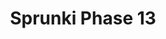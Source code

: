 ---
slug: sprunki-phase-13-2209
title: Sprunki Phase 13
description: "Sprunki Phase 13 is an exciting online game. Play for free directly in your browser!"
icon: /images/popular_mods/Sprunki Phase 13.png
url: https://wowtbc.net/sprunkin/phase13/index.html
previewImage: /images/popular_mods/Sprunki Phase 13.png
type: popular mods

# SEO配置
seo:
  title: "Sprunki Phase 13 - Play Free Online Game | Fun Browser Games"
  description: "Sprunki Phase 13 - Play this fun online game for free in your browser. No download required!"
  ogImage: "/images/popular_mods/Sprunki Phase 13.png"
  keywords: "sprunki-phase-13-2209, online game, browser game, free game, popular mods game, play online"

videoUrls:
  - https://www.youtube.com/embed/example1
  - https://www.youtube.com/embed/example2

whyPlay:
  title: "Why Play Sprunki Phase 13?"
  items:
    - "Immersive Gameplay: Sprunki Phase 13 offers an engaging and immersive gaming experience that will keep you entertained for hours"
    - "Challenging Levels: Test your skills with increasingly difficult challenges and obstacles"
    - "Beautiful Graphics: Enjoy stunning visuals and smooth animations that bring the game world to life"
    - "Regular Updates: New content and features are added regularly to keep the game fresh and exciting"
    - "Free to Play: Experience all the fun without spending a penny"
    - "Community Features: Connect with other players, share strategies, and compete for high scores"
    - "Cross-Platform: Play on any device with a web browser, no downloads required"

features:
  title: "Key Features of Sprunki Phase 13"
  image: "/images/popular_mods/Sprunki Phase 13.png"
  items:
    - "Intuitive Controls: Easy to learn controls make Sprunki Phase 13 accessible for players of all skill levels"
    - "Multiple Game Modes: Enjoy various gameplay options that provide different challenges and experiences"
    - "Character Customization: Personalize your gaming experience with unique characters and items"
    - "Achievement System: Complete special tasks to earn rewards and recognition"
    - "Leaderboards: Compete with players worldwide and see who can achieve the highest scores"

characteristics:
  title: "Game Characteristics"
  image: "/images/popular_mods/Sprunki Phase 13.png"
  items:
    - "Genre: Popular mods game with elements of strategy and skill"
    - "Difficulty: Suitable for both casual gamers and those seeking a challenge"
    - "Play Time: Quick sessions or extended gameplay, depending on your preference"
    - "Art Style: Vibrant and engaging visuals that enhance the gaming experience"
    - "Sound Design: Immersive audio that complements the gameplay perfectly"

info: "Sprunki Phase 13 is an exciting online game that offers players a unique and engaging gaming experience. With its intuitive controls, stunning visuals, and challenging gameplay, Sprunki Phase 13 provides hours of entertainment for players of all ages and skill levels. Whether you're looking for a quick gaming session during a break or an extended play session, Sprunki Phase 13 delivers an immersive experience that will keep you coming back for more. The game features multiple levels of increasing difficulty, ensuring that players are constantly challenged as they progress. With regular updates adding new content and features, Sprunki Phase 13 remains fresh and exciting, providing endless entertainment options for its growing community of players."

howToPlayIntro: "Welcome to Sprunki Phase 13! This guide will walk you through the basics and help you master the game. Whether you're a beginner or looking to improve your skills, these tips and instructions will enhance your gaming experience."

howToPlaySteps:
  - title: "Getting Started"
    description: "Begin your Sprunki Phase 13 adventure by familiarizing yourself with the controls. Use your keyboard or mouse to navigate through the game interface. The tutorial will guide you through the basic mechanics and help you understand the objectives."
  - title: "Understanding the Objectives"
    description: "In Sprunki Phase 13, your main goal is to progress through levels by completing specific objectives. Each level presents unique challenges that require different strategies and approaches."
  - title: "Mastering the Controls"
    description: "Practice using the controls to improve your precision and reaction time. Sprunki Phase 13 requires quick reflexes and strategic thinking to overcome obstacles and defeat opponents."
  - title: "Utilizing Power-ups"
    description: "Collect power-ups throughout the game to enhance your abilities and overcome difficult challenges. Each power-up offers unique advantages that can be crucial for success."
  - title: "Developing Strategies"
    description: "As you progress in Sprunki Phase 13, develop effective strategies for different scenarios. Analyze patterns, anticipate challenges, and adapt your approach to maximize your performance."

faq:
  title: "Frequently Asked Questions about Sprunki Phase 13"
  items:
    - question: "Is Sprunki Phase 13 free to play?"
      answer: "Yes, Sprunki Phase 13 is completely free to play directly in your web browser. No downloads or purchases are required to enjoy the full game experience."
    - question: "Can I play Sprunki Phase 13 on mobile devices?"
      answer: "Yes, Sprunki Phase 13 is optimized for both desktop and mobile play. You can enjoy the game on any device with a web browser and internet connection."
    - question: "Are there any in-game purchases?"
      answer: "While Sprunki Phase 13 is free to play, there may be optional in-game purchases available for cosmetic items or additional features that don't affect core gameplay."
    - question: "How often is Sprunki Phase 13 updated?"
      answer: "The developers regularly update Sprunki Phase 13 with new content, features, and improvements based on player feedback and game performance."
    - question: "Can I play Sprunki Phase 13 offline?"
      answer: "Currently, Sprunki Phase 13 requires an internet connection to play as it's a browser-based online game."
    - question: "Is Sprunki Phase 13 suitable for children?"
      answer: "Yes, Sprunki Phase 13 is designed to be family-friendly and suitable for players of all ages."
    - question: "How do I report bugs or issues?"
      answer: "If you encounter any problems while playing Sprunki Phase 13, you can report them through the game's support page or contact the developers directly through their website."
    - question: "Still Have Questions?"
      answer: "If you have additional questions about Sprunki Phase 13 that aren't covered in this FAQ, please visit our support center or contact our customer service team for assistance."
---
